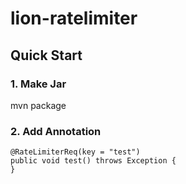 # lion-ratelimiter

## Quick Start

### 1. Make Jar

mvn package

### 2. Add Annotation

```
@RateLimiterReq(key = "test")
public void test() throws Exception {
}
```




